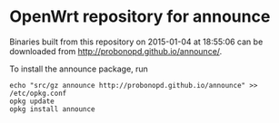 OpenWrt repository for announce
========

Binaries built from this repository on 2015-01-04 at 18:55:06 can be downloaded from http://probonopd.github.io/announce/.

To install the announce package, run
```
echo "src/gz announce http://probonopd.github.io/announce" >> /etc/opkg.conf
opkg update
opkg install announce
```
